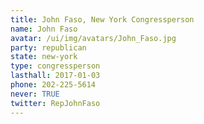 ```yaml
---
title: John Faso, New York Congressperson
name: John Faso
avatar: /ui/img/avatars/John_Faso.jpg
party: republican
state: new-york
type: congressperson
lasthall: 2017-01-03
phone: 202-225-5614
never: TRUE
twitter: RepJohnFaso
---
```

